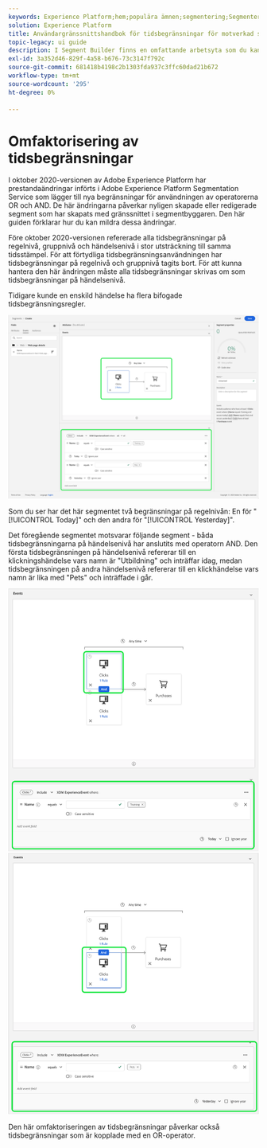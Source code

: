 ```yaml
---
keywords: Experience Platform;hem;populära ämnen;segmentering;Segmentering;segmentbyggare;Segmentbyggare
solution: Experience Platform
title: Användargränssnittshandbok för tidsbegränsningar för motverkad segmentering
topic-legacy: ui guide
description: I Segment Builder finns en omfattande arbetsyta som du kan använda för att interagera med profildataelement. Arbetsytan innehåller intuitiva kontroller för att skapa och redigera regler, till exempel dra-och-släpp-paneler som används för att representera dataegenskaper.
exl-id: 3a352d46-829f-4a58-b676-73c3147f792c
source-git-commit: 681418b4198c2b1303fda937c3ffc60dad21b672
workflow-type: tm+mt
source-wordcount: '295'
ht-degree: 0%

---
```


# Omfaktorisering av tidsbegränsningar

I oktober 2020-versionen av Adobe Experience Platform har prestandaändringar införts i Adobe Experience Platform Segmentation Service som lägger till nya begränsningar för användningen av operatorerna OR och AND. De här ändringarna påverkar nyligen skapade eller redigerade segment som har skapats med gränssnittet i segmentbyggaren. Den här guiden förklarar hur du kan mildra dessa ändringar.

Före oktober 2020-versionen refererade alla tidsbegränsningar på regelnivå, gruppnivå och händelsenivå i stor utsträckning till samma tidsstämpel. För att förtydliga tidsbegränsningsanvändningen har tidsbegränsningar på regelnivå och gruppnivå tagits bort. För att kunna hantera den här ändringen måste alla tidsbegränsningar skrivas om som tidsbegränsningar på händelsenivå.

Tidigare kunde en enskild händelse ha flera bifogade tidsbegränsningsregler.

![Den tidigare typen av tidsbegränsningar markeras i segmentbyggaren.](../images/ui/segment-refactoring/former-time-constraint.png)

Som du ser har det här segmentet två begränsningar på regelnivån: En för &quot;[!UICONTROL Today]&quot; och den andra för &quot;[!UICONTROL Yesterday]&quot;.

Det föregående segmentet motsvarar följande segment - båda tidsbegränsningarna på händelsenivå har anslutits med operatorn AND. Den första tidsbegränsningen på händelsenivå refererar till en klickningshändelse vars namn är &quot;Utbildning&quot; och inträffar idag, medan tidsbegränsningen på andra händelsenivå refererar till en klickhändelse vars namn är lika med &quot;Pets&quot; och inträffade i går.

![Den nya typen av tidsbegränsningar markeras i segmentbyggaren.](../images/ui/segment-refactoring/time-constraint-1.png) ![Den nya typen av tidsbegränsningar markeras i segmentbyggaren.](../images/ui/segment-refactoring/time-constraint-2.png)

Den här omfaktoriseringen av tidsbegränsningar påverkar också tidsbegränsningar som är kopplade med en OR-operator.
